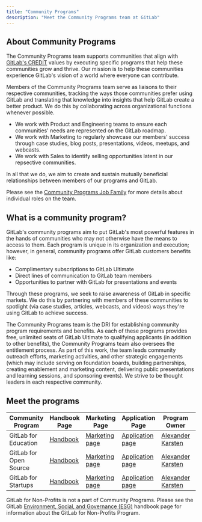 ```yaml
---
title: "Community Programs"
description: "Meet the Community Programs team at GitLab"
---
```


## About Community Programs

The Community Programs team supports communities that align with [GitLab's CREDIT](/handbook/values/) values by executing specific programs that help these communities grow and thrive.
Our mission is to help these communities experience GitLab's vision of a world where everyone can contribute.

Members of the Community Programs team serve as liaisons to their respective communities, tracking the ways those communities prefer using GitLab and translating that knowledge into insights that help GitLab create a better product.
We do this by collaborating across organizational functions whenever possible.

* We work with Product and Engineering teams to ensure each communities' needs are represented on the GitLab roadmap.
* We work with Marketing to regularly showcase our members' success through case studies, blog posts, presentations, videos, meetups, and webcasts.
* We work with Sales to identify selling opportunities latent in our repsective communities.

In all that we do, we aim to create and sustain mutually beneficial relationships between members of our programs and GitLab.

Please see the [Community Programs Job Family](/job-families/marketing/community-programs/) for more details about individual roles on the team.

## What is a community program?

GitLab's community programs aim to put GitLab's most powerful features in the hands of communities who may not otherwise have the means to access to them.
Each program is unique in its organization and execution; however, in general, community programs offer GitLab customers benefits like:

* Complimentary subscriptions to GitLab Ultimate
* Direct lines of communication to GitLab team members
* Opportunities to partner with GitLab for presentations and events

Through these programs, we seek to raise awareness of GitLab in specific markets.
We do this by partnering with members of these communities to spotlight (via case studies, articles, webcasts, and videos) ways they're using GitLab to achieve success.

The Community Programs team is the DRI for establishing community program requirements and benefits.
As each of these programs provides free, unlimited seats of GitLab Ultimate to qualifying applicants (in addition to other benefits), the Community Programs team also oversees the entitlement process.
As part of this work, the team leads community outreach efforts, marketing activities, and other strategic engagements (which may include serving on foundation boards, building partnerships, creating enablement and marketing content, delivering public presentations and learning sessions, and sponsoring events).
We strive to be thought leaders in each respective community.

## Meet the programs

| Community Program      | Handbook Page                                                                               | Marketing Page | Application Page | Program Owner                                     | Email Address|
|------------------------|---------------------------------------------------------------------------------------------| -------------- | ---------------- |---------------------------------------------------|-----------|
| GitLab for Education   | [Handbook](/handbook/marketing/developer-relations/community-programs/education-program/)   | [Marketing page](https://about.gitlab.com/solutions/education/) | [Application page](https://about.gitlab.com/solutions/education/join/) | [Alexander Karsten](https://gitlab.com/akarsten1) | `education@gitlab.com` |
| GitLab for Open Source | [Handbook](/handbook/marketing/developer-relations/community-programs/open-source-program/) | [Marketing page](https://about.gitlab.com/solutions/open-source/) | [Application page](https://about.gitlab.com/solutions/open-source/join/) | [Alexander Karsten](https://gitlab.com/akarsten1) | `opensource@gitlab.com` |
| GitLab for Startups    | [Handbook](/handbook/marketing/developer-relations/community-programs/startups-program/)    | [Marketing page](https://about.gitlab.com/solutions/startups/join/) | [Application page](https://about.gitlab.com/solutions/startups/join/)| [Alexander Karsten](https://gitlab.com/akarsten1) | `startups@gitlab.com` |

GitLab for Non-Profits is not a part of Community Programs. Please see the GitLab [Environment, Social, and Governance (ESG)](/handbook/legal/esg/) handbook page for information about the GitLab for Non-Profits Program.

